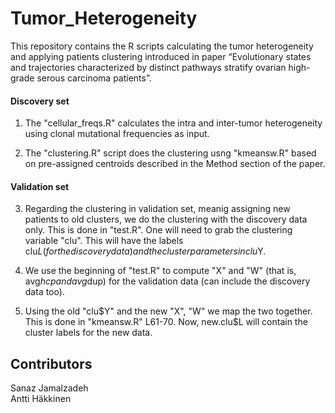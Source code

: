 # Tumor_Heterogeneity

This repository contains the R scripts calculating the tumor heterogeneity and applying patients clustering introduced in paper “Evolutionary states and trajectories characterized by distinct pathways stratify ovarian high-grade serous carcinoma patients”.

#### Discovery set

1. The "cellular_freqs.R" calculates the intra and inter-tumor heterogeneity using clonal mutational frequencies as input.

2. The "clustering.R" script does the clustering usng "kmeansw.R" based on pre-assigned centroids described in the Method section of the paper.

#### Validation set

3. Regarding the clustering in validation set, meanig assigning new patients to old clusters, we do the clustering with the discovery data only. This is done in "test.R". One will need to grab the clustering variable "clu". This will have the labels clu$L (for the discovery data) and the
cluster parameters in clu$Y.

4. We use the beginning of "test.R" to compute "X" and "W" (that is, avg$hcp and avg$dup) for the validation data (can include the discovery data too).

5. Using the old "clu$Y" and the new "X", "W" we map the two together. This is done in "kmeansw.R" L61-70. Now, new.clu$L will contain the cluster labels for the new data. 


## Contributors
Sanaz Jamalzadeh   
Antti Häkkinen
